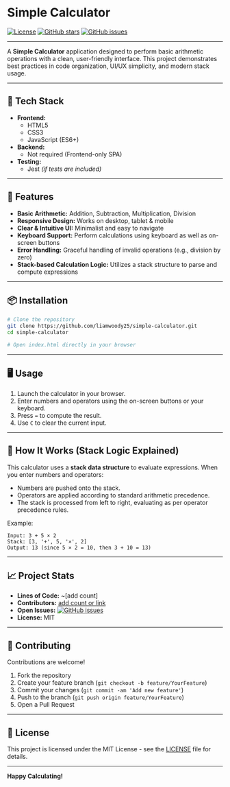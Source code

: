 # Simple Calculator

[![License](https://img.shields.io/github/license/liamwoody25/simple-calculator.svg)](LICENSE)
[![GitHub stars](https://img.shields.io/github/stars/liamwoody25/simple-calculator.svg)](https://github.com/liamwoody25/simple-calculator/stargazers)
[![GitHub issues](https://img.shields.io/github/issues/liamwoody25/simple-calculator.svg)](https://github.com/liamwoody25/simple-calculator/issues)

---

A **Simple Calculator** application designed to perform basic arithmetic operations with a clean, user-friendly interface. This project demonstrates best practices in code organization, UI/UX simplicity, and modern stack usage.

---

## 🚀 Tech Stack

- **Frontend:**  
  - HTML5  
  - CSS3  
  - JavaScript (ES6+)
- **Backend:**  
  - Not required (Frontend-only SPA)
- **Testing:**  
  - Jest *(if tests are included)*

---

## 🌟 Features

- **Basic Arithmetic:** Addition, Subtraction, Multiplication, Division
- **Responsive Design:** Works on desktop, tablet & mobile
- **Clear & Intuitive UI:** Minimalist and easy to navigate
- **Keyboard Support:** Perform calculations using keyboard as well as on-screen buttons
- **Error Handling:** Graceful handling of invalid operations (e.g., division by zero)
- **Stack-based Calculation Logic:** Utilizes a stack structure to parse and compute expressions

---

## 📦 Installation

```bash
# Clone the repository
git clone https://github.com/liamwoody25/simple-calculator.git
cd simple-calculator

# Open index.html directly in your browser
```

---

## 🖥️ Usage

1. Launch the calculator in your browser.
2. Enter numbers and operators using the on-screen buttons or your keyboard.
3. Press `=` to compute the result.
4. Use `C` to clear the current input.

---

## 🧮 How It Works (Stack Logic Explained)

This calculator uses a **stack data structure** to evaluate expressions. When you enter numbers and operators:
- Numbers are pushed onto the stack.
- Operators are applied according to standard arithmetic precedence.
- The stack is processed from left to right, evaluating as per operator precedence rules.

Example:
```
Input: 3 + 5 × 2
Stack: [3, '+', 5, '×', 2]
Output: 13 (since 5 × 2 = 10, then 3 + 10 = 13)
```

---

## 📈 Project Stats

- **Lines of Code:** ~[add count]
- **Contributors:** [add count or link](https://github.com/liamwoody25/simple-calculator/graphs/contributors)
- **Open Issues:** [![GitHub issues](https://img.shields.io/github/issues/liamwoody25/simple-calculator.svg)](https://github.com/liamwoody25/simple-calculator/issues)
- **License:** MIT

---

## 🤝 Contributing

Contributions are welcome!  
1. Fork the repository  
2. Create your feature branch (`git checkout -b feature/YourFeature`)  
3. Commit your changes (`git commit -am 'Add new feature'`)  
4. Push to the branch (`git push origin feature/YourFeature`)  
5. Open a Pull Request

---

## 📝 License

This project is licensed under the MIT License - see the [LICENSE](LICENSE) file for details.

---

**Happy Calculating!**

